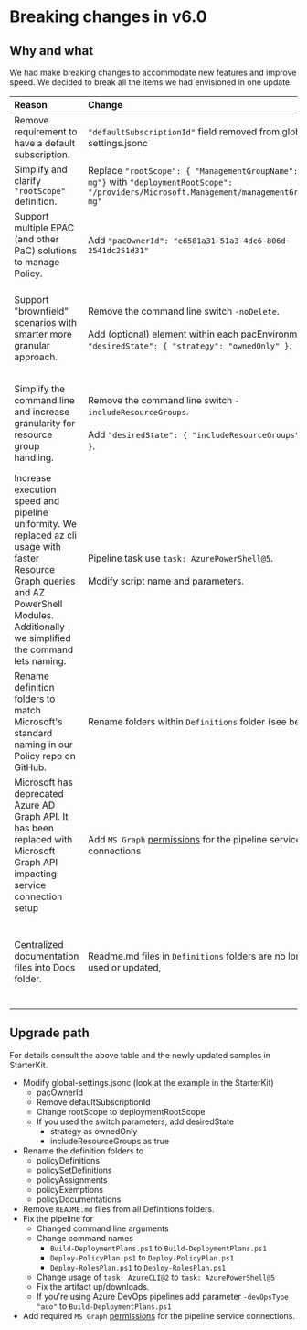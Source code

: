 # Breaking changes in v6.0

## Why and what

We had make breaking changes to accommodate new features and improve speed. We decided to break all the items we had envisioned in one update.

| Reason | Change | Impact |
| :----- | :----- | :----- |
| Remove requirement to have a default subscription. | `"defaultSubscriptionId"` field removed from global-settings.jsonc | Modify global-settings.jsonc |
| Simplify and clarify `"rootScope"` definition. | Replace `"rootScope": { "ManagementGroupName": "my-mg"}` with `"deploymentRootScope": "/providers/Microsoft.Management/managementGroups/my-mg"` | Modify global-settings.jsonc |
| Support multiple EPAC (and other PaC) solutions to manage Policy. | Add `"pacOwnerId": "e6581a31-51a3-4dc6-806d-2541dc251d31"` | Modify global-settings.jsonc |
 Support "brownfield" scenarios with smarter more granular approach. | Remove the command line switch `-noDelete`. <br/><br/>Add (optional) element within each pacEnvironment `"desiredState": { "strategy": "ownedOnly" }`.  | Remove switch in CI/CD pipelines. <br/><br/>Modify global-settings.jsonc |
 | Simplify the command line and increase granularity for resource group handling. | Remove the command line switch `-includeResourceGroups`. <br/><br/>Add `"desiredState": { "includeResourceGroups": true }`.  | Remove switch in CI/CD pipelines. <br/><br/>Modify global-settings.jsonc |
 | Increase execution speed and pipeline uniformity. We replaced az cli usage with faster Resource Graph queries and AZ PowerShell Modules. Additionally we simplified the command lets naming. | Pipeline task use `task: AzurePowerShell@5`. <br/><br/>Modify script name and parameters. | Modify pipeline definition |
 | Rename definition folders to match Microsoft's standard naming in our Policy repo on GitHub. | Rename folders within `Definitions` folder (see below) | Change folder names |
 | Microsoft has deprecated Azure AD Graph API. It has been replaced with Microsoft Graph API impacting service connection setup | Add `MS Graph` [permissions](azure-devops-pipeline.md) for the pipeline service connections | Service Principal Permissions |
 | Centralized documentation files into Docs folder. | Readme.md files in `Definitions` folders are no longer used or updated, | Remove deprecated files from `Definitions` folders. They have been moved to the docs folder. | Remove the legacy `readme.md` files to avoid confusion.

## Upgrade path

For details consult the above table and the newly updated samples in StarterKit.

- Modify global-settings.jsonc (look at the example in the StarterKit)
  - pacOwnerId
  - Remove defaultSubscriptionId
  - Change rootScope to deploymentRootScope
  - If you used the switch parameters, add desiredState
    - strategy as ownedOnly
    - includeResourceGroups as true
- Rename the definition folders to
  - policyDefinitions
  - policySetDefinitions
  - policyAssignments
  - policyExemptions
  - policyDocumentations
- Remove `README.md` files from all Definitions folders.
- Fix the pipeline for
  - Changed command line arguments
  - Change command names
    - `Build-DeploymentPlans.ps1` to `Build-DeploymentPlans.ps1`
    - `Deploy-PolicyPlan.ps1` to `Deploy-PolicyPlan.ps1`
    - `Deploy-RolesPlan.ps1` to `Deploy-RolesPlan.ps1`
  - Change usage of `task: AzureCLI@2` to `task: AzurePowerShell@5`
  - Fix the artifact up/downloads.
  - If you're using Azure DevOps pipelines add parameter `-devOpsType "ado"` to `Build-DeploymentPlans.ps1`
- Add required `MS Graph` [permissions](azure-devops-pipeline.md) for the pipeline service connections.
